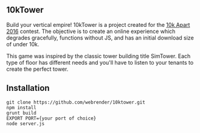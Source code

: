 ## 10kTower ##

Build your vertical empire! 10kTower is a project created for the [10k Apart 2016](https://a-k-apart.com) contest.  The objective is to create an online experience which degrades gracefully, functions without JS, and has an initial download size of under 10k.

This game was inspired by the classic tower building title SimTower.  Each type of floor has different needs and you'll have to listen to your tenants to create the perfect tower.

## Installation ##
```
git clone https://github.com/webrender/10ktower.git
npm install
grunt build
EXPORT PORT={your port of choice}
node server.js
```
